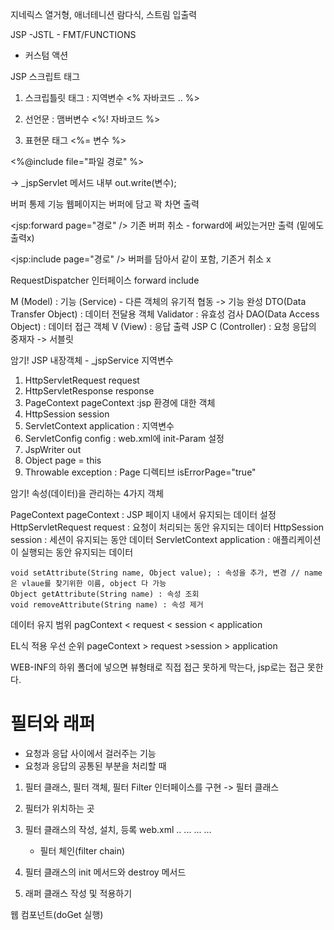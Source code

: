 지네릭스
열거형, 애너테니션
람다식, 스트림
입출력

JSP
-JSTL - FMT/FUNCTIONS
- 커스텀 액션

JSP
스크립트 태그

1) 스크립틀릿 태그 : 지역변수
   <%
   자바코드 ..
   %>

2) 선언문 : 맴버변수
   <%!
   자바코드
   %>

3) 표현문 태그
   <%= 변수 %>



<%@include file="파일 경로" %>

-> _jspServlet 메서드 내부
out.write(변수);

버퍼 통제 기능
웹페이지는 버퍼에 담고 꽉 차면 출력

<jsp:forward page="경로" />
기존 버퍼 취소 - forward에 써있는거만 출력 (밑에도 출력x)

<jsp:include page="경로" />
버퍼를 담아서 같이 포함, 기존거 취소 x

RequestDispatcher 인터페이스
forward
include

M (Model) : 기능 (Service) - 다른 객체의 유기적 협동 -> 기능 완성
DTO(Data Transfer Object) : 데이터 전달용 객체
Validator : 유효성 검사
DAO(Data Access Object) : 데이터 접근 객체
V (View) : 응답 출력
JSP
C (Controller) : 요청 응답의 중재자 -> 서블릿


암기!
JSP 내장객체 - _jspService 지역변수

1) HttpServletRequest request
2) HttpServletResponse response
3) PageContext pageContext :jsp 환경에 대한 객체
4) HttpSession session
5) ServletContext application : 지역변수
6) ServletConfig config : web.xml에 init-Param 설정
7) JspWriter out
8) Object page = this
9) Throwable exception : Page 디렉티브 isErrorPage="true"



암기!
속성(데이터)을 관리하는 4가지 객체

PageContext pageContext : JSP 페이지 내에서 유지되는 데이터 설정
HttpServletRequest request : 요청이 처리되는 동안 유지되는 데이터
HttpSession session : 세션이 유지되는 동안 데이터
ServletContext application : 애플리케이션이 실행되는 동안 유지되는 데이터

	void setAttribute(String name, Object value); : 속성을 추가, 변경 // name은 vlaue를 찾기위한 이름, object 다 가능
	Object getAttribute(String name) : 속성 조회
	void removeAttribute(String name) : 속성 제거

데이터 유지 범위
pagContext < request < session < application

EL식 적용 우선 순위
pageContext > request >session > application


WEB-INF의 하위 폴더에 넣으면 뷰형태로 직접 접근 못하게 막는다, jsp로는 접근 못한다.

# 필터와 래퍼

- 요청과 응답 사이에서 걸러주는 기능
- 요청과 응답의 공통된 부분을 처리할 때

1. 필터 클래스, 필터 객체, 필터
   Filter 인터페이스를 구현 -> 필터 클래스

2. 필터가 위치하는 곳

3. 필터 클래스의 작성, 설치, 등록
   web.xml
   <filter>
   <filter-name>..</filter-name>
   <filter-class>...</filter-class>
   </filter>
   <filter-mapping>
   <filter-name>...</filter-name>
   <url-pattern>...</url-pattern>
   </filter-mapping>

   - 필터 체인(filter chain)

4. 필터 클래스의 init 메서드와 destroy 메서드
5. 래퍼 클래스 작성 및 적용하기

웹 컴포넌트(doGet 실행)
